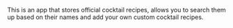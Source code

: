 This is an app that stores official cocktail recipes, allows you to search them up based on their names and add your own custom cocktail recipes. 
